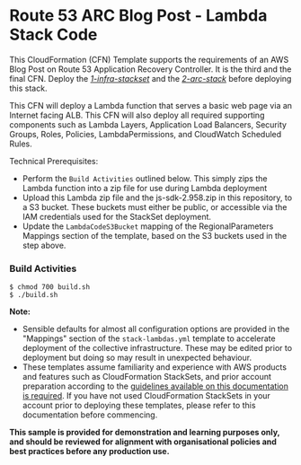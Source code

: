 # Route 53 ARC Blog Post - Lambda Stack Code

This CloudFormation (CFN) Template supports the requirements of an AWS Blog Post on Route 53 Application Recovery Controller. It is the third and the final CFN. Deploy the *[1-infra-stackset](https://github.com/harshawsharma/sandpit/edit/master/arc-blog/single-region/1-infra-stackset/)* and the *[2-arc-stack](https://github.com/harshawsharma/sandpit/tree/master/arc-blog/single-region/2-arc-stack)* before deploying this stack.

This CFN will deploy a Lambda function that serves a basic web page via an Internet facing ALB. This CFN will also deploy all required supporting components such as Lambda Layers, Application Load Balancers, Security Groups, Roles, Policies, LambdaPermissions, and CloudWatch Scheduled Rules.  

Technical Prerequisites:
* Perform the `Build Activities` outlined below.  This simply zips the Lambda function into a zip file for use during Lambda deployment
* Upload this Lambda zip file and the js-sdk-2.958.zip in this repository, to a S3 bucket. These buckets must either be public, or accessible via the IAM credentials used for the StackSet deployment.
* Update the `LambdaCodeS3Bucket` mapping of the RegionalParameters Mappings section of the template, based on the S3 buckets used in the step above.

### Build Activities
```
$ chmod 700 build.sh
$ ./build.sh
```

**Note:**

* Sensible defaults for almost all configuration options are provided in the "Mappings" section of the `stack-lambdas.yml` template to accelerate deployment of the collective infrastructure. These may be edited prior to deployment but doing so may result in unexpected behaviour.
* These templates assume familiarity and experience with AWS products and features such as CloudFormation StackSets, and prior account preparation according to the [guidelines available on this documentation is required](https://docs.aws.amazon.com/AWSCloudFormation/latest/UserGuide/stacksets-prereqs-self-managed.html).  If you have not used CloudFormation StackSets in your account prior to deploying these templates, please refer to this documentation before commencing.

**This sample is provided for demonstration and learning purposes only, and should be reviewed for alignment with organisational policies and best practices before any production use.**
